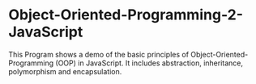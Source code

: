 # Object-Oriented-Programming-2-JavaScript

This Program shows a demo of the basic principles of Object-Oriented-Programming (OOP) in JavaScript. It includes abstraction, inheritance, polymorphism and encapsulation.
